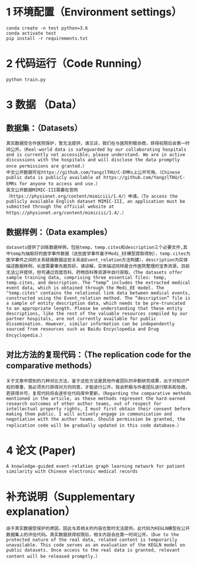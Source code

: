 # 1 环境配置（Environment settings）
```shell
conda create -n test python=3.6
conda activate test
pip install -r requirements.txt
```

# 2 代码运行（Code Running）
```shell
python train.py
```

# 3 数据 （Data）
## 数据集：（Datasets）
    真实数据受合作医院保护，暂无法提供，请见谅，我们在与医院积极协商，获得权限后会第一时间公开。（Real-world data is safeguarded by our collaborating hospitals and is currently not accessible; please understand. We are in active discussions with the hospitals and will disclose the data promptly once permissions are granted.）  
    中文公开数据可在https://github.com/YangzlTHU/C-EMRs上公开可用。（Chinese public data is publicly available at https://github.com/YangzlTHU/C-EMRs for anyone to access and use.）  
    英文公开数据MIMIC-III需要在官网（https://physionet.org/content/mimiciii/1.4/）申请。（To access the publicly available English dataset MIMIC-III, an application must be submitted through the official website at https://physionet.org/content/mimiciii/1.4/.）

## 数据样例：（Data examples）
    datasets提供了训练数据样例，包括temp，temp.cites和description三个必要文件,其中temp为抽取好的医学事件数据（这些医学事件基于Medi_EE模型提取得到），temp.cites为医学事件之间的关系链接数据这些关系由Event_relation方法构建），description为实体描述数据样例，长度需要事先裁剪好。请谅解，实体描述同样是合作医院整理的宝贵资源，目前无法公开提供，但可通过百度百科、药物百科等资源中自行获取。（The datasets offer sample training data, comprising three essential files: temp, temp.cites, and description. The “temp” includes the extracted medical event data, which is obtained through the Medi_EE model. The "temp.cites" contains the relational link data between medical events, constructed using the Event_relation method. The “description” file is a sample of entity description data, which needs to be pre-truncated to an appropriate length. Please be understanding that these entity descriptions, like the rest of the valuable resources compiled by our partner hospitals, are not currently available for public dissemination. However, similar information can be independently sourced from resources such as Baidu Encyclopedia and Drug Encyclopedia.）

## 对比方法的复现代码：（The replication code for the comparative methods）
    关于文章中提到的几种对比方法，鉴于这些方法是其他作者团队的辛勤研究成果，出于对知识产权的尊重，我必须先行获得对方的同意，才能进行公开。我会积极与作者团队进行联系和协商，若获得许可，复现代码将会逐步在代码库中更新。（Regarding the comparative methods mentioned in the article, as these methods represent the hard-earned research outcomes of other author teams, out of respect for intellectual property rights, I must first obtain their consent before making them public. I will actively engage in communication and negotiation with the author teams. Should permission be granted, the replication code will be gradually updated in this code database.）


# 4 论文 (Paper)
    A knowledge-guided event-relation graph learning network for patient similarity with Chinese electronic medical records

# 补充说明（Supplementary explanation）
    由于真实数据受保护的原因，因此与其相关的内容也暂时无法提供。此代码为KEGLN模型在公开数据集上的评估代码。真实数据获得权限后，相关内容会在第一时间公开。（Due to the protected nature of the real data, related content is temporarily unavailable. This code serves as an evaluation of the KEGLN model on public datasets. Once access to the real data is granted, relevant content will be released promptly.）